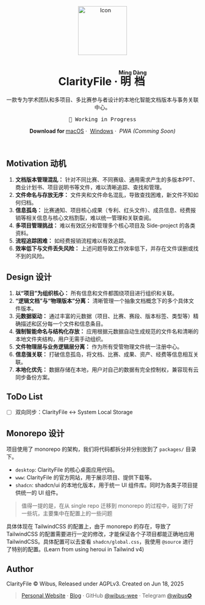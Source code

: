<p align="center">
  <p align="center">
    <img src="./packages/www/public/icon.png" alt="Icon" width="128" />
  </p>
  <h1 align="center"><b>ClarityFile · <ruby>明档<rt>Míng Dàng</rt></ruby></b></h1>
  <p align="center">
    一款专为学术团队和多项目、多比赛参与者设计的本地化智能文档版本与事务关联中心。
    <br />
    <pre align="center">🧪 Working in Progress</pre>
    <p align="center">
      <b>Download for </b>
      <a href="/releases">macOS</a>&nbsp;·&nbsp;
      <a href="/releases">Windows</a>&nbsp;·&nbsp;
      <i><span>PWA (Comming Soon)</span></i>
    </p>
    <br />
  </p>
</p>

## Motivation 动机

1.  **文档版本管理混乱：** 针对不同比赛、不同赛级、通用需求产生的多版本PPT、商业计划书、项目说明书等文件，难以清晰追踪、查找和管理。
2.  **文件命名与存放无序：** 文件夹和文件命名混乱，导致查找困难，新文件不知如何归档。
3.  **信息孤岛：** 比赛通知、项目核心成果（专利、红头文件）、成员信息、经费报销等相关信息与核心文档割裂，难以统一管理和关联查阅。
4.  **多项目管理挑战：** 难以有效区分和管理多个核心项目及 Side-project 的各类资料。
5.  **流程追踪困难：** 如经费报销流程难以有效追踪。
6.  **效率低下与文件丢失风险：** 上述问题导致工作效率低下，并存在文件误删或找不到的风险。

## Design 设计

1.  **以“项目”为组织核心：** 所有信息和文件都围绕项目进行组织和关联。
2.  **“逻辑文档”与“物理版本”分离：** 清晰管理一个抽象文档概念下的多个具体文件版本。
3.  **元数据驱动：** 通过丰富的元数据（项目、比赛、赛段、版本标签、类型等）精确描述和区分每一个文件和信息条目。
4.  **强制智能命名与结构化存放：** 应用根据元数据自动生成规范的文件名和清晰的本地文件夹结构，用户无需手动组织。
5.  **文件物理层与业务逻辑层分离：** 作为所有受管物理文件统一注册中心。
6.  **信息强关联：** 打破信息孤岛，将文档、比赛、成果、资产、经费等信息相互关联。
7.  **本地化优先：** 数据存储在本地，用户对自己的数据有完全控制权，兼容现有云同步备份方案。

## ToDo List

- [ ] 双向同步：ClarityFile <-> System Local Storage

## Monorepo 设计

项目使用了 monorepo 的架构，我们将代码都拆分并分别放到了 `packages/` 目录下。

- `desktop`: ClarityFile 的核心桌面应用代码。
- `www`: ClarityFile 的官方网站，用于展示项目、提供下载等。
- `shadcn`: shadcn/ui 的本地化版本，用于统一 UI 组件库。同时为各类子项目提供统一的 UI 组件。

> 值得一提的是，在从 single repo 迁移到 monorepo 的过程中，碰到了好一些坑，主要集中在配置上的一些问题

具体体现在 TailwindCSS 的配置上，由于 monorepo 的存在，导致了 TailwindCSS 的配置需要进行一定的修改，才能保证各个子项目都能正确地应用 TailwindCSS。具体配置可以去查看 `shadcn/global.css`，我使用 `@source` 进行了特别的配置。(Learn from using heroui in Tailwind v4)

## Author

ClarityFile © Wibus, Released under AGPLv3. Created on Jun 18, 2025

> [Personal Website](http://wibus.ren/) · [Blog](https://blog.wibus.ren/) · GitHub [@wibus-wee](https://github.com/wibus-wee/) · Telegram [@wibus✪](https://t.me/wibus_wee)
